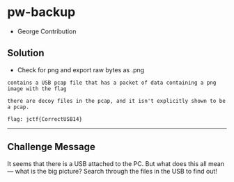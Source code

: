 # pw-backup
* George Contribution

## Solution
* Check for png and export raw bytes as .png

```
contains a USB pcap file that has a packet of data containing a png image with the flag

there are decoy files in the pcap, and it isn't explicitly shown to be a pcap.

flag: jctf{CorrectUSB14}
```

--- 

## Challenge Message 
It seems that there is a USB attached to the PC. But what does this all mean — what is the big picture? Search through the files in the USB to find out!

